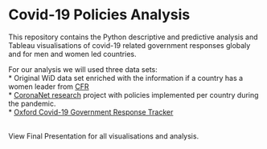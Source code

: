 # Covid-19 Policies Analysis

This repository contains the Python descriptive and predictive analysis and Tableau visualisations of covid-19 related government responses globaly and for men and women led countries.

For our analysis we will used three data sets:
<br>* Original WiD data set enriched with the information if a country has a women leader from [CFR](https://www.cfr.org/article/womens-power-index)
<br>* [CoronaNet research](https://www.coronanet-project.org/index.html) project with policies implemented per country during the pandemic.
<br>* [Oxford Covid-19 Government Response Tracker](https://github.com/OxCGRT)
<br>
<br>


View Final Presentation for all visualisations and analysis. 




